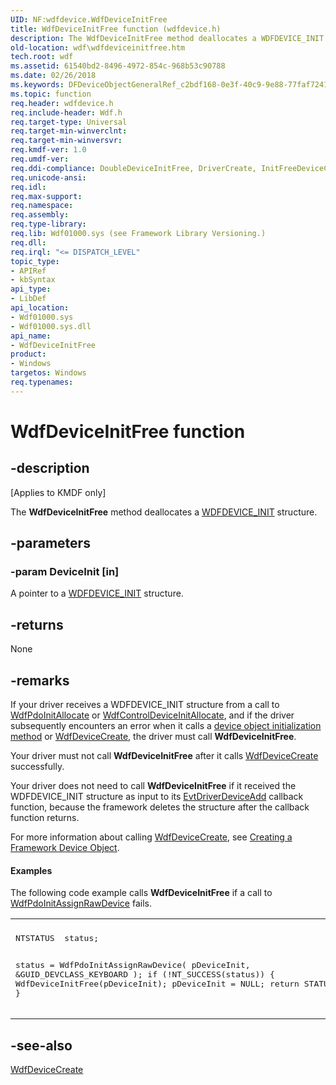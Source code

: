 ```yaml
---
UID: NF:wdfdevice.WdfDeviceInitFree
title: WdfDeviceInitFree function (wdfdevice.h)
description: The WdfDeviceInitFree method deallocates a WDFDEVICE_INIT structure.
old-location: wdf\wdfdeviceinitfree.htm
tech.root: wdf
ms.assetid: 61540bd2-8496-4972-854c-968b53c90788
ms.date: 02/26/2018
ms.keywords: DFDeviceObjectGeneralRef_c2bdf168-0e3f-40c9-9e88-77faf7241bcb.xml, WdfDeviceInitFree, WdfDeviceInitFree method, kmdf.wdfdeviceinitfree, wdf.wdfdeviceinitfree, wdfdevice/WdfDeviceInitFree
ms.topic: function
req.header: wdfdevice.h
req.include-header: Wdf.h
req.target-type: Universal
req.target-min-winverclnt: 
req.target-min-winversvr: 
req.kmdf-ver: 1.0
req.umdf-ver: 
req.ddi-compliance: DoubleDeviceInitFree, DriverCreate, InitFreeDeviceCallback, InitFreeDeviceCreate, InitFreeDeviceCreateType2, InitFreeDeviceCreateType4, InitFreeNull, KmdfIrql, KmdfIrql2, PdoInitFreeDeviceCallback, PdoInitFreeDeviceCreate, PdoInitFreeDeviceCreateType2, PdoInitFreeDeviceCreateType4
req.unicode-ansi: 
req.idl: 
req.max-support: 
req.namespace: 
req.assembly: 
req.type-library: 
req.lib: Wdf01000.sys (see Framework Library Versioning.)
req.dll: 
req.irql: "<= DISPATCH_LEVEL"
topic_type:
- APIRef
- kbSyntax
api_type:
- LibDef
api_location:
- Wdf01000.sys
- Wdf01000.sys.dll
api_name:
- WdfDeviceInitFree
product:
- Windows
targetos: Windows
req.typenames: 
---
```


# WdfDeviceInitFree function


## -description


<p class="CCE_Message">[Applies to KMDF only]</p>

The <b>WdfDeviceInitFree</b> method deallocates a <a href="https://msdn.microsoft.com/library/windows/hardware/ff546951">WDFDEVICE_INIT</a> structure.


## -parameters




### -param DeviceInit [in]

A pointer to a <a href="https://msdn.microsoft.com/library/windows/hardware/ff546951">WDFDEVICE_INIT</a> structure.


## -returns



None




## -remarks



If your driver receives a WDFDEVICE_INIT structure from a call to <a href="https://msdn.microsoft.com/library/windows/hardware/ff548786">WdfPdoInitAllocate</a> or <a href="https://msdn.microsoft.com/library/windows/hardware/ff545841">WdfControlDeviceInitAllocate</a>, and if the driver subsequently encounters an error when it calls a <a href="https://msdn.microsoft.com/38a8d316-6d66-4c1a-bb1c-93e2893542e8">device object initialization method</a> or <a href="https://msdn.microsoft.com/library/windows/hardware/ff545926">WdfDeviceCreate</a>, the driver must call <b>WdfDeviceInitFree</b>. 

Your driver must not call <b>WdfDeviceInitFree</b> after it calls <a href="https://msdn.microsoft.com/library/windows/hardware/ff545926">WdfDeviceCreate</a> successfully.

Your driver does not need to call <b>WdfDeviceInitFree</b> if it received the WDFDEVICE_INIT structure as input to its <a href="https://msdn.microsoft.com/b20db029-ee2c-4fb1-bd69-ccd2e37fdc9a">EvtDriverDeviceAdd</a> callback function, because the framework deletes the structure after the callback function returns.

For more information about calling <a href="https://msdn.microsoft.com/library/windows/hardware/ff545926">WdfDeviceCreate</a>, see <a href="https://docs.microsoft.com/windows-hardware/drivers/wdf/creating-a-framework-device-object">Creating a Framework Device Object</a>.


#### Examples

The following code example calls <b>WdfDeviceInitFree</b> if a call to <a href="https://msdn.microsoft.com/library/windows/hardware/ff548802">WdfPdoInitAssignRawDevice</a> fails.

<div class="code"><span codelanguage=""><table>
<tr>
<th></th>
</tr>
<tr>
<td>
<pre>NTSTATUS  status;

status = WdfPdoInitAssignRawDevice(
                                   pDeviceInit,
                                   &GUID_DEVCLASS_KEYBOARD
                                   );
if (!NT_SUCCESS(status)) {
    WdfDeviceInitFree(pDeviceInit);
    pDeviceInit = NULL;
    return STATUS;
}</pre>
</td>
</tr>
</table></span></div>



## -see-also




<a href="https://msdn.microsoft.com/library/windows/hardware/ff545926">WdfDeviceCreate</a>
 

 

